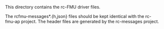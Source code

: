 This directory contains the rc-FMU driver files.

The rcfmu-messages*.{h,json} files should be kept identical with the 
rc-fmu-ap project.  The header files are generated by the rc-messages
project.
